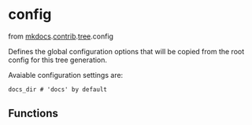 config
=================================

from <a href="api/mkdocs">mkdocs</a>.<a href="api/mkdocs/contrib">contrib</a>.<a href="api/mkdocs/contrib/tree">tree</a>.config



Defines the global configuration options that will be copied from the root config for this
tree generation.

Avaiable configuration settings are:

    docs_dir # 'docs' by default






Functions
------------------

